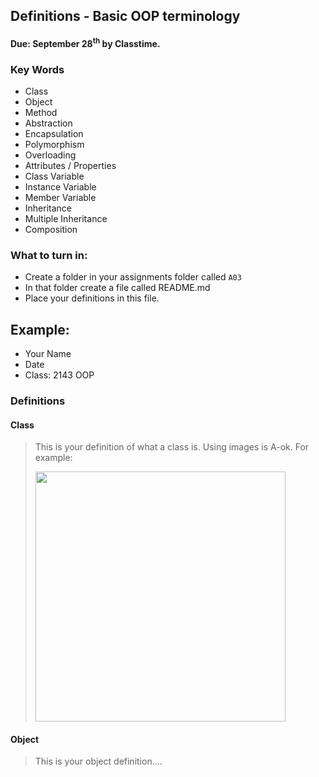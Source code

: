 ## Definitions - Basic OOP terminology
#### Due: September 28<sup>th</sup> by Classtime.

### Key Words

- Class
- Object
- Method
- Abstraction
- Encapsulation
- Polymorphism
- Overloading
- Attributes / Properties
- Class Variable
- Instance Variable
- Member Variable
- Inheritance
- Multiple Inheritance
- Composition


### What to turn in:

- Create a folder in your assignments folder called `A03`
- In that folder create a file called README.md
- Place your definitions in this file.


## Example:

- Your Name
- Date
- Class: 2143 OOP

### Definitions

#### Class

> This is your definition of what a class is. Using images is A-ok. For example: 
>
><img src="https://ds055uzetaobb.cloudfront.net/image_optimizer/722c82aff075a14313be7fa7463f7fedad151a0a.png" width=400>

#### Object
> This is your object definition....


